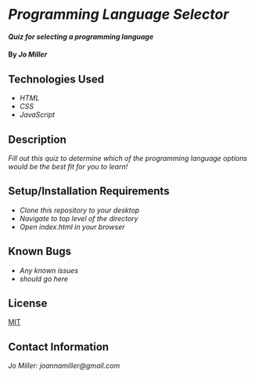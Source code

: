 # _Programming Language Selector_

#### _Quiz for selecting a programming language_

#### By _**Jo Miller**_

## Technologies Used

* _HTML_
* _CSS_
* _JavaScript_

## Description

_Fill out this quiz to determine which of the programming language options would be the best fit for you to learn!_

## Setup/Installation Requirements

* _Clone this repository to your desktop_
* _Navigate to top level of the directory_
* _Open index.html in your browser_

## Known Bugs

* _Any known issues_
* _should go here_

## License

[MIT](LICENSE.txt)

## Contact Information

_Jo Miller: joannamiller@gmail.com_
